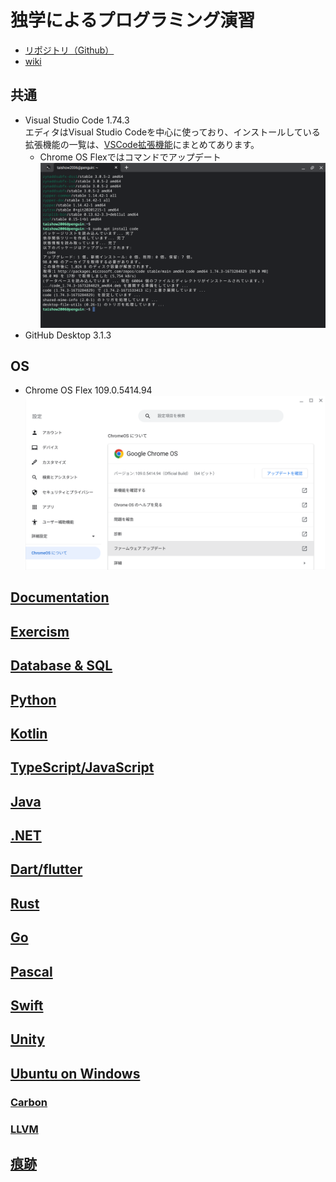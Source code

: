# 独学によるプログラミング演習

- [リポジトリ（Github）](https://github.com/Tatsukiyoshi/Weekend_Programming.git)
- [wiki](https://github.com/Tatsukiyoshi/Weekend_Programming/wiki)

##  共通
  - Visual Studio Code 1.74.3 <BR />
    エディタはVisual Studio Codeを中心に使っており、インストールしている拡張機能の一覧は、[VSCode拡張機能](_sub/vscodeExtensions.md)にまとめてあります。<BR />
    - Chrome OS Flexではコマンドでアップデート
    ![Upgrade on Chrome OS Flex](./images/20230114_code_1.74.3.png)
  - GitHub Desktop 3.1.3

## OS
  - Chrome OS Flex 109.0.5414.94
    ![](./images/20230114_chrome_os_109.0%2C5414%2C94.png)

##  [Documentation](https://github.com/Tatsukiyoshi/Weekend_Programming/wiki/Documentation)

##  [Exercism](https://github.com/Tatsukiyoshi/Weekend_Programming/wiki/Exercism)

##  [Database & SQL](https://github.com/Tatsukiyoshi/Weekend_Programming/wiki/Database)

##  [Python](https://github.com/Tatsukiyoshi/Weekend_Programming/wiki/Python)

##  [Kotlin](https://github.com/Tatsukiyoshi/Weekend_Programming/wiki/Kotlin)

##  [TypeScript/JavaScript](https://github.com/Tatsukiyoshi/Weekend_Programming/wiki/TypeScript)

##  [Java](https://github.com/Tatsukiyoshi/Weekend_Programming/wiki/Java)

##  [.NET](https://github.com/Tatsukiyoshi/Weekend_Programming/wiki/.NET)

##  [Dart/flutter](https://github.com/Tatsukiyoshi/Weekend_Programming/wiki/Flutter)

##  [Rust](https://github.com/Tatsukiyoshi/Weekend_Programming/wiki/Rust)

##  [Go](https://github.com/Tatsukiyoshi/Weekend_Programming/wiki/Others#go)

##  [Pascal](https://github.com/Tatsukiyoshi/Weekend_Programming/wiki/Others#pascal)

##  [Swift](https://github.com/Tatsukiyoshi/Weekend_Programming/wiki/Others#swift)

##  [Unity](https://github.com/Tatsukiyoshi/Weekend_Programming/wiki/Unity)

##  [Ubuntu on Windows](https://github.com/Tatsukiyoshi/Weekend_Programming/wiki/Others)

### [Carbon](https://github.com/Tatsukiyoshi/Weekend_Programming/wiki/Others#carbon)

### [LLVM](https://github.com/Tatsukiyoshi/Weekend_Programming/wiki/Others#llvm)

## [痕跡](_sub/Profile.md)
